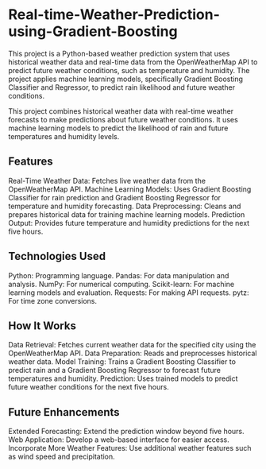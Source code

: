 # Real-time-Weather-Prediction-using-Gradient-Boosting

This project is a Python-based weather prediction system that uses historical weather data and real-time data from the OpenWeatherMap API to predict future weather conditions, such as temperature and humidity. 
The project applies machine learning models, specifically Gradient Boosting Classifier and Regressor, to predict rain likelihood and future weather conditions.

This project combines historical weather data with real-time weather forecasts to make predictions about future weather conditions. It uses machine learning models to predict the likelihood of rain and future temperatures and humidity levels.

## Features
Real-Time Weather Data: Fetches live weather data from the OpenWeatherMap API.
Machine Learning Models: Uses Gradient Boosting Classifier for rain prediction and Gradient Boosting Regressor for temperature and humidity forecasting.
Data Preprocessing: Cleans and prepares historical data for training machine learning models.
Prediction Output: Provides future temperature and humidity predictions for the next five hours.

## Technologies Used
Python: Programming language.
Pandas: For data manipulation and analysis.
NumPy: For numerical computing.
Scikit-learn: For machine learning models and evaluation.
Requests: For making API requests.
pytz: For time zone conversions.

## How It Works
Data Retrieval: Fetches current weather data for the specified city using the OpenWeatherMap API.
Data Preparation: Reads and preprocesses historical weather data.
Model Training: Trains a Gradient Boosting Classifier to predict rain and a Gradient Boosting Regressor to forecast future temperatures and humidity.
Prediction: Uses trained models to predict future weather conditions for the next five hours.

## Future Enhancements
Extended Forecasting: Extend the prediction window beyond five hours.
Web Application: Develop a web-based interface for easier access.
Incorporate More Weather Features: Use additional weather features such as wind speed and precipitation.
